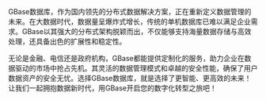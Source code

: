 GBase数据库，作为国内领先的分布式数据解决方案，正在重新定义数据管理的未来。在大数据时代，数据量呈爆炸式增长，传统的单机数据库已难以满足企业需求。GBase以其强大的分布式架构脱颖而出，不仅能够支持海量数据存储与高效处理，还具备出色的扩展性和稳定性。

无论是金融、电信还是政府机构，GBase都能提供定制化的服务，助力企业在数据驱动的市场中抢占先机。其灵活的数据管理模式和卓越的安全性能，确保了用户数据资产的安全无忧。选择GBase数据库，就是选择了更智能、更高效的未来！让我们一起拥抱数据新时代，用GBase开启您的数字化转型之旅吧！